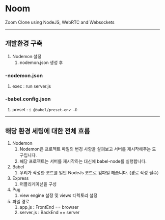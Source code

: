# Noom

Zoom Clone using NodeJS, WebRTC and Websockets

---
## 개발환경 구축
1. Nodemon 설정
   1. nodemon.json 생성 후 

### -nodemon.json
1. exec : run server.js

### -babel.config.json
1. preset :  `i @babel/preset-env -D`

---
## 해당 환경 세팅에 대한 전체 흐름
1. Nodemon
   1. Nodemon은 프로젝트 파일의 변경 사항을 살펴보고 서버를 재시작해주는 도구입니다.
   2. 해당 프로젝트는 서버를 재시작하는 대신에 babel-node를 실행합니다.
2. Babel
   1. 우리가 작성한 코드를 일반 NodeJs 코드로 컴파일 해줍니다. (경로 작성 필수)
3. Express
   1. 어플리케이션을 구성
4. Pug
   1. view engine 설정 및 views 디렉토리 설정
5. 파일 경로
   1. app.js : FrontEnd == browser
   2. server.js : BackEnd == server
